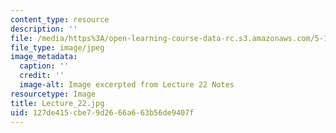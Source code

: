 ```yaml
---
content_type: resource
description: ''
file: /media/https%3A/open-learning-course-data-rc.s3.amazonaws.com/5-111sc-principles-of-chemical-science-fall-2014/127de415cbe79d2666a663b56de9407f_Lecture_22.jpg
file_type: image/jpeg
image_metadata:
  caption: ''
  credit: ''
  image-alt: Image excerpted from Lecture 22 Notes
resourcetype: Image
title: Lecture_22.jpg
uid: 127de415-cbe7-9d26-66a6-63b56de9407f
---
```

